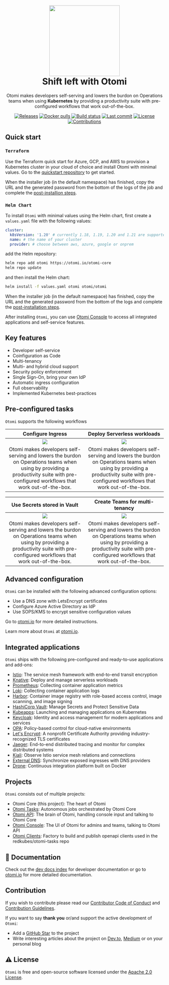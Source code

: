<h1 align="center">
  <img src="https://otomi.io/img/otomi-logo.svg" width="224px"/><br/>
  Shift left with Otomi
</h1>
<p align="center">Otomi makes developers self-serving and lowers the burdon on Operations teams when using <b>Kubernetes</b> by providing a productivity suite with pre-configured workflows that work out-of-the-box.</p>

<p align="center">
  <a href="https://github.com/redkubes/otomi-core/releases/"><img alt="Releases" src="https://img.shields.io/github/v/release/redkubes/otomi-core" /></a>
  <a href="https://img.shields.io/docker/pulls/otomi/core"><img alt="Docker pulls" src="https://img.shields.io/docker/pulls/otomi/core" /></a>
  <a href="https://img.shields.io/github/workflow/status/redkubes/otomi-core/Build%20and%20publish%20Docker"><img alt="Build status" src="https://img.shields.io/github/workflow/status/redkubes/otomi-core/Build%20and%20publish%20Docker" /></a>
  <a href="https://img.shields.io/github/last-commit/redkubes/otomi-core"><img alt="Last commit" src="https://img.shields.io/github/last-commit/redkubes/otomi-core" /></a>
  <a href="https://img.shields.io/crates/l/ap"><img alt="License" src="https://img.shields.io/crates/l/ap" /></a>
  <a href="https://img.shields.io/badge/contributions-welcome-orange.svg"><img alt="Contributions" src="https://img.shields.io/badge/contributions-welcome-orange.svg" /></a>
</p>

## Quick start

### `Terraform`

Use the Terraform quick start for Azure, GCP, and AWS to provision a Kubernetes cluster in your cloud of choice and install Otomi with minimal values. Go to the [quickstart repository](https://github.com/redkubes/quickstart) to get started.

When the installer job (in the default namespace) has finished, copy the URL and the generated password from the bottom of the logs of the job and complete the [post-installion steps](https://otomi.io/docs/installation/post-install/).

### `Helm Chart`

To install `Otomi` with minimal values using the Helm chart, first create a `values.yaml` file with the following values:

```yaml
cluster:
  k8sVersion: '1.20' # currently 1.18, 1.19, 1.20 and 1.21 are supported
  name: # the name of your cluster
  provider: # choose between aws, azure, google or onprem
```

add the Helm repository:

```bash
helm repo add otomi https://otomi.io/otomi-core
helm repo update
```

and then install the Helm chart:

```bash
helm install -f values.yaml otomi otomi/otomi
```

When the installer job (in the default namespace) has finished, copy the URL and the generated password from the bottom of the logs and complete the [post-installation steps](https://otomi.io/docs/installation/post-install/).

After installing `Otomi`, you can use [Otomi Console](https://otomi.io/docs/console/) to access all integrated applications and self-service features.

## Key features

- Developer self-service
- Coinfiguration as Code
- Multi-tenancy
- Multi- and hybrid cloud support
- Security policy enforcement
- Single Sign-On, bring your own IdP
- Automatic ingress configuration
- Full observability
- Implemented Kubernetes best-practices

## Pre-configured tasks

`Otomi` supports the following workflows

Configure Ingress                    |  Deploy Serverless workloads
:-------------------------:|:-------------------------:
![](https://otomi.io/assets/images/console-apps-eed3320fa1754480a623287e0bbe2365.png)  |  ![](https://otomi.io/assets/images/console-apps-eed3320fa1754480a623287e0bbe2365.png)
Otomi makes developers self-serving and lowers the burdon on Operations teams when using by providing a productivity suite with pre-configured workflows that work out-of-the-box. |  Otomi makes developers self-serving and lowers the burdon on Operations teams when using by providing a productivity suite with pre-configured workflows that work out-of-the-box.

Use Secrets stored in Vault                 |  Create Teams for multi-tenancy
:-------------------------:|:-------------------------:
![](https://otomi.io/assets/images/console-apps-eed3320fa1754480a623287e0bbe2365.png)  |  ![](https://otomi.io/assets/images/console-apps-eed3320fa1754480a623287e0bbe2365.png)
Otomi makes developers self-serving and lowers the burdon on Operations teams when using by providing a productivity suite with pre-configured workflows that work out-of-the-box. |  Otomi makes developers self-serving and lowers the burdon on Operations teams when using by providing a productivity suite with pre-configured workflows that work out-of-the-box.

## Advanced configuration

`Otomi` can be installed with the following advanced configuration options:

- Use a DNS zone with LetsEncrypt certificates
- Configure Azure Active Directory as IdP
- Use SOPS/KMS to encrypt sensitive configuration values

Go to [otomi.io](https://otomi.io) for more detailed instructions.

Learn more about `Otomi` at [otomi.io](https://otomi.io/about).

## Integrated applications

`Otomi` ships with the following pre-configured and ready-to-use applications and add-ons:

- [Istio](https://istio.io/): The service mesh framework with end-to-end transit encryption
- [Knative](https://knative.dev/): Deploy and manage serverless workloads
- [Prometheus](https://prometheus.io/): Collecting container application metrics
- [Loki](https://grafana.com/oss/loki/): Collecting container application logs
- [Harbor](https://goharbor.io/): Container image registry with role-based access control, image scanning, and image signing
- [HashiCorp Vault](https://www.vaultproject.io/): Manage Secrets and Protect Sensitive Data
- [Kubeapps](https://bitnami.com/kubernetes/kubeapps): Launching and managing applications on Kubernetes
- [Keycloak](https://www.keycloak.org/): Identity and access management for modern applications and services
- [OPA](https://www.openpolicyagent.org/): Policy-based control for cloud-native environments
- [Let's Encrypt](https://letsencrypt.org/): A nonprofit Certificate Authority providing industry-recognized TLS certificates
- [Jaeger](https://www.jaegertracing.io/): End-to-end distributed tracing and monitor for complex distributed systems
- [Kiali](https://kiali.io/): Observe Istio service mesh relations and connections
- [External DNS](https://github.com/kubernetes-sigs/external-dns): Synchronize exposed ingresses with DNS providers
- [Drone](https://www.drone.io/): Continuous integration platform built on Docker

## Projects

`Otomi` consists out of multiple projects:

- Otomi Core (this project): The heart of Otomi
- [Otomi Tasks](https://github.com/redkubes/otomi-tasks): Autonomous jobs orchestrated by Otomi Core
- [Otomi API](https://hub.docker.com/repository/docker/otomi/api): The brain of Otomi, handling console input and talking to Otomi Core
- [Otomi Console](https://hub.docker.com/repository/docker/otomi/console): The UI of Otomi for admins and teams, talking to Otomi API
- [Otomi Clients](https://github.com/redkubes/otomi-clients): Factory to build and publish openapi clients used in the redkubes/otomi-tasks repo

## 📖 Documentation

Check out the [dev docs index](./docs/index.md) for developer documentation or go to [otomi.io](https://otomi.io) for more detailed documentation.

## Contribution

If you wish to contribute please read our [Contributor Code of Conduct](https://otomi.io/community/code-of-conduct) and [Contribution Guidelines](https://otomi.io/community/get-involved).

If you want to say **thank you** or/and support the active development of `Otomi`:

- Add a [GitHub Star](https://github.com/redkubes/otomi-core) to the project
- Write interesting articles about the project on [Dev.to](https://dev.to/), [Medium](https://medium.com/) or on your personal blog

## ⚠️ License

`Otomi` is free and open-source software licensed under the [Apache 2.0 License](https://github.com/redkubes/otomi-core/blob/master/LICENSE).
